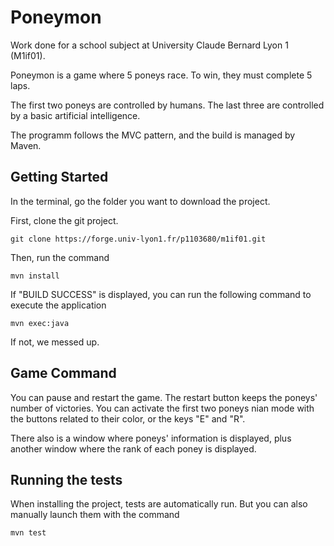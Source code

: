# Poneymon

Work done for a school subject at University Claude Bernard Lyon 1 (M1if01).

Poneymon is a game where 5 poneys race. To win, they must complete 5 laps.

The first two poneys are controlled by humans. The last three are controlled by a basic artificial intelligence.

The programm follows the MVC pattern, and the build is managed by Maven.

## Getting Started

In the terminal, go the folder you want to download the project.

First, clone the git project.

```
git clone https://forge.univ-lyon1.fr/p1103680/m1if01.git
```

Then, run the command
```
mvn install
```

If "BUILD SUCCESS" is displayed, you can run the following command to execute the application

```
mvn exec:java
```

If not, we messed up.

## Game Command 

You can pause and restart the game. The restart button keeps the poneys' number of victories.
You can activate the first two poneys nian mode with the buttons related to their color, or the keys "E" and "R".

There also is a window where poneys' information is displayed, plus another window where the rank of each poney is displayed.


## Running the tests

When installing the project, tests are automatically run. But you can also manually launch them with the command
```
mvn test
```

